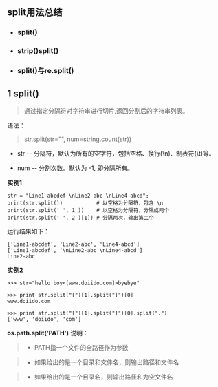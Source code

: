 ## split用法总结
+ ### split()
+ ### strip()split()
+ ### split()与re.split()
## 1 split()
>通过指定分隔符对字符串进行切片,返回分割后的字符串列表。

语法：

>str.split(str="", num=string.count(str))

+ str -- 分隔符，默认为所有的空字符，包括空格、换行(\n)、制表符(\t)等。

+ num -- 分割次数。默认为 -1, 即分隔所有。

**实例1**
```
str = "Line1-abcdef \nLine2-abc \nLine4-abcd";
print(str.split())           # 以空格为分隔符，包含 \n
print(str.split(' ', 1 ))    # 以空格为分隔符，分隔成两个
print(str.split(' ', 2 )[1]) # 分隔两次，输出第二个
```
运行结果如下：
```
['Line1-abcdef', 'Line2-abc', 'Line4-abcd']
['Line1-abcdef', '\nLine2-abc \nLine4-abcd']
Line2-abc
```

**实例2**
```
>>> str="hello boy<[www.doiido.com]>byebye"

>>> print str.split("[")[1].split("]")[0]
www.doiido.com

>>> print str.split("[")[1].split("]")[0].split(".")
['www', 'doiido', 'com']
```
**os.path.split('PATH')**
说明：
>+ PATH指一个文件的全路径作为参数

>+ 如果给出的是一个目录和文件名，则输出路径和文件名

>+ 如果给出的是一个目录名，则输出路径和为空文件名




